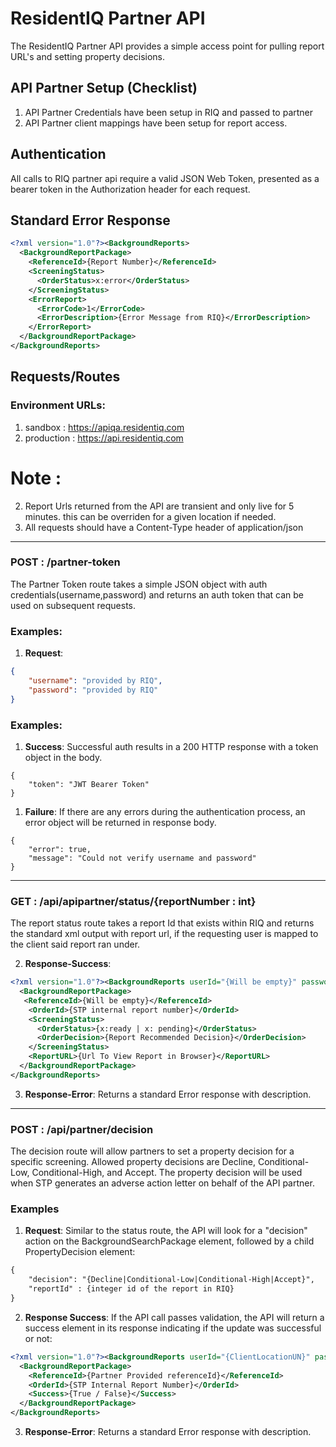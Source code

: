 # ResidentIQ Partner API

The ResidentIQ Partner API provides a simple access point for pulling report URL's and setting property decisions.

## API Partner Setup (Checklist)

1. API Partner Credentials have been setup in RIQ and passed to partner
2. API Partner client mappings have been setup for report access.

## Authentication

All calls to RIQ partner api require a valid JSON Web Token, presented as a bearer token in the Authorization header for each request.

## Standard Error Response 
```xml
<?xml version="1.0"?><BackgroundReports>
  <BackgroundReportPackage>
    <ReferenceId>{Report Number}</ReferenceId>
    <ScreeningStatus>
      <OrderStatus>x:error</OrderStatus>
    </ScreeningStatus>
    <ErrorReport>
      <ErrorCode>1</ErrorCode>
      <ErrorDescription>{Error Message from RIQ}</ErrorDescription>
    </ErrorReport>
  </BackgroundReportPackage>
</BackgroundReports>
```

## Requests/Routes

### Environment URLs:
1. sandbox : https://apiqa.residentiq.com
2. production : https://api.residentiq.com

# Note :
2. Report Urls returned from the API are transient and only live for 5 minutes. this can be overriden for a given location if needed.
3. All requests should have a Content-Type header of application/json

***
### POST : /partner-token
The Partner Token route takes a simple JSON object with auth credentials(username,password) and returns an auth token that can be used on subsequent requests.

### Examples:
1. **Request**: 
```JSON
{
    "username": "provided by RIQ",
    "password": "provided by RIQ"    
}
```

### Examples:
1. **Success**: Successful auth results in a 200 HTTP response with a token object in the body.
```
{
    "token": "JWT Bearer Token"
}
```

1. **Failure**: If there are any errors during the authentication process, an error object will be returned in response body.
```
{
    "error": true,
    "message": "Could not verify username and password"
}
```

***

### GET : /api/apipartner/status/{reportNumber : int}
The report status route takes a report Id that exists within RIQ and returns the standard xml output with report url, if the requesting user is mapped to the client said report ran under.

2. **Response-Success**: 
```xml
<?xml version="1.0"?><BackgroundReports userId="{Will be empty}" password="{Will be empty}">
  <BackgroundReportPackage>
   <ReferenceId>{Will be empty}</ReferenceId>
    <OrderId>{STP internal report number}</OrderId>
    <ScreeningStatus>
      <OrderStatus>{x:ready | x: pending}</OrderStatus>
      <OrderDecision>{Report Recommended Decision}</OrderDecision>
    </ScreeningStatus>
    <ReportURL>{Url To View Report in Browser}</ReportURL>
  </BackgroundReportPackage>
</BackgroundReports>
```
3. **Response-Error**: Returns a standard Error response with description.

***

### POST : /api/partner/decision
The decision route will allow partners to set a property decision for a specific screening. Allowed property decisions are Decline, Conditional-Low, Conditional-High, and Accept. The property decision will be used when STP generates an adverse action letter on behalf of the API partner.

### Examples
1. **Request**: Similar to the status route, the API will look for a "decision" action on the BackgroundSearchPackage element, followed by a child PropertyDecision element:
```xml
{
    "decision": "{Decline|Conditional-Low|Conditional-High|Accept}",
    "reportId" : {integer id of the report in RIQ}
}
```
2. **Response Success**: If the API call passes validation, the API will return a success element in its response indicating if the update was successful or not:
```xml
<?xml version="1.0"?><BackgroundReports userId="{ClientLocationUN}" password="{ClientLocationPW}">
  <BackgroundReportPackage>
    <ReferenceId>{Partner Provided referenceId}</ReferenceId>
    <OrderId>{STP Internal Report Number}</OrderId>
    <Success>{True / False}</Success>
  </BackgroundReportPackage>
</BackgroundReports>
```

3. **Response-Error**: Returns a standard Error response with description.
